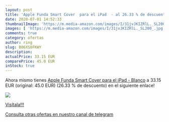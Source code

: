 ```yaml
---
layout: post
title: 'Apple Funda Smart Cover  para el iPad  - al 26.33 % de descuento'
date: 2020-07-01 14:52:33
thumbnailImage: 'https://m.media-amazon.com/images/I/31jvJKIZRlL._SL200_.jpg'
images: [ 'https://m.media-amazon.com/images/I/31jvJKIZRlL._SL200_.jpg' ]
comments: true
category: ofertas
author: ring
slug: B06XS8FKWY
description:
actualPrice: 33.15 EUR
comparePrice: 45.0 EUR
inStock: true
---
```


Ahora mismo tienes [Apple Funda Smart Cover  para el iPad  - Blanco](https://www.amazon.com/dp/B06XS8FKWY/?tag=redken08-20) a 33.15 EUR (original: 45.0 EUR) (26.33 %  de descuento) en el siguiente enlace!

[![](https://m.media-amazon.com/images/I/31jvJKIZRlL._SL200_.jpg)](https://www.amazon.com/dp/B06XS8FKWY/?tag=redken08-20)

[Visítala!!!](https://www.amazon.com/dp/B06XS8FKWY/?tag=redken08-20)

[Consulta otras ofertas en nuestro canal de telegram](https://t.me/s/ofertas25)
